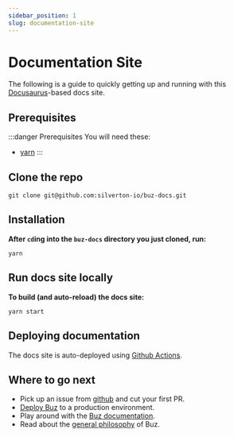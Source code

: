 ```yaml
---
sidebar_position: 1
slug: documentation-site
---
```


# Documentation Site

The following is a guide to quickly getting up and running with this [Docusaurus](https://docusaurus.io/)-based docs site.

## Prerequisites

:::danger Prerequisites
You will need these:

- [yarn](https://yarnpkg.com/)
:::


## Clone the repo

    git clone git@github.com:silverton-io/buz-docs.git


## Installation

**After `cd`ing into the `buz-docs` directory you just cloned, run:**

    yarn


## Run docs site locally

**To build (and auto-reload) the docs site:**

    yarn start


## Deploying documentation

The docs site is auto-deployed using [Github Actions](https://github.com/silverton-io/buz-docs/blob/main/.github/workflows/deploy-docs.yml).


## Where to go next

- Pick up an issue from [github](https://github.com/silverton-io/buz/issues) and cut your first PR.
- [Deploy Buz](/production-deployment/gcp/console) to a production environment.
- Play around with the [Buz documentation](/developing/documentation-site).
- Read about the [general philosophy](/introduction/philosophy) of Buz.
